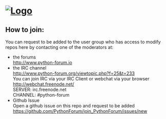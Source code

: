 [![Logo](http://i.imgur.com/HzD6rVn.png)](http://i.imgur.com)
================

## How to join:
You can request to be added to the user group who has access to modify repos here by contacting one of the moderators at:

* the forums <br>
http://www.python-forum.io <br>
* the IRC channel <br>
http://www.python-forum.org/viewtopic.php?f=25&t=233 <br>
You can join IRC via your IRC Client or webchat via your browser<br>
http://webchat.freenode.net/ <br>
SERVER: irc.freenode.net <br>
CHANNEL: #python-forum <br>
* Github Issue <br>
Open a github issue on this repo and request to be added <br>
https://github.com/PythonForum/join_PythonForum/issues/new
